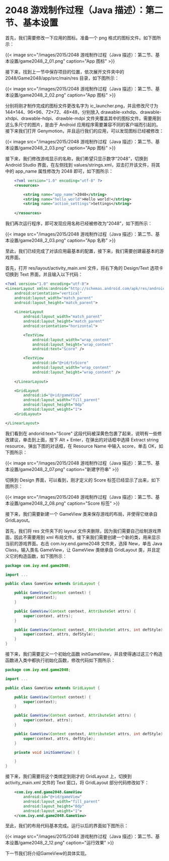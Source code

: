 # 2048 游戏制作过程（Java 描述）：第二节、基本设置


首先，我们需要修改一下应用的图标。准备一个 png 格式的图标文件。如下图所示：

{{< image src="/images/2015/2048 游戏制作过程（Java 描述）：第二节、基本设置/game2048_2_01.png" caption="App 图标" >}}

接下来，找到上一节中保存项目的位置，依次展开文件夹中的 2048/Game2048/app/src/main/res 目录，如下图所示：

{{< image src="/images/2015/2048 游戏制作过程（Java 描述）：第二节、基本设置/game2048_2_02.png" caption="App 图标" >}}

分别将刚才制作完成的图标文件更改名字为 ic_launcher.png，并且修改尺寸为 144×144、96×96、72×72、48×48，分别放入 drawable-xxhdip、drawable-xhdpi、drawable-hdpi、drawble-mdpi 文件夹覆盖其中的图标文件。需要用到这么多尺寸的图片，是由于 Android 应用程序需要兼容不同的客户端而引起的。接下来我们打开 Genymotion，并且运行我们的应用，可以发现图标已经被修改：

{{< image src="/images/2015/2048 游戏制作过程（Java 描述）：第二节、基本设置/game2048_2_03.png" caption="App 图标" >}}

接下来，我们修改游戏显示的名称，我们希望只显示数字“2048”，切换到 Android Studio 界面，在左侧找到 values/strings.xml，双击打开该文件，将其中的 app_name 属性修改为 2048 即可，如下图所示：

```xml
    <?xml version="1.0" encoding="utf-8" ?>
    <resources>

        <string name="app_name">2048</string>
        <string name="hello_world">Hello world!</string>
        <string name="action_settings">Settings</string>
    
    </resources>
```

我们再次运行程序，即可发现应用名称已经被修改为“2048”，如下图所示：

{{< image src="/images/2015/2048 游戏制作过程（Java 描述）：第二节、基本设置/game2048_2_03.png" caption="App 名称" >}}

至此，我们已经完成了对该应用最基本的配置，接下来，我们需要创建最基本的游戏界面。

首先，打开 res/layout/activity_main.xml 文件，将右下角的 Design/Text 选项卡切换到 Text 界面，并且输入以下代码：

```xml
<?xml version="1.0" encoding="utf-8">
<LinearLayout xmlns:android="http://schemas.android.com/apk/res/android"
    android:orientation="vertical"
    android:layout_width="match_parent"
    android:layout_height="match_parent">
    
    <LinearLayout
        android:layout_width="match_parent"
        android:layout_height="match_parent"
        android:orientation="horizontal">

        <TextView
            android:layout_width="wrap_content"
            android:layout_height="wrap_content"
            android:text="Score" />

        <TextView
            android:id="@+id/tvScore"
            android:layout_width="wrap_content"
            android:layout_height="wrap_content" />
        
    </LinearLayout>

    <GridLayout
        android:id="@+id/gameView"
        android:layout_width="fill_parent"
        android:layout_height="0dp"
        android:layout_weight="1">
    <GridLayout>

</LinearLayout>
```

我们看到在 andorid:text="Score" 这段代码被深黄色包裹了起来，说明有一些修改建议，单击到上面，按下 Alt + Enter，在弹出的对话框中选择 Extract string resource，弹出下图的对话框，在 Resource Name 中输入 score，单击 OK，如下图所示：

{{< image src="/images/2015/2048 游戏制作过程（Java 描述）：第二节、基本设置/game2048_2_07.png" caption="新建字符串" >}}

切换到 Design 界面，可以看到，刚才定义的 Score 标签已经显示了出来，如下图所示：

{{< image src="/images/2015/2048 游戏制作过程（Java 描述）：第二节、基本设置/game2048_2_08.png" caption="Score 标签" >}}

接下来，我们需要新建一个 GameView 类来保存游戏的布局，并使得它继承自 GridLayout。

首先，我们将 res 文件夹下的 layout 文件夹删除，因为我们需要自己绘制游戏界面，因此不需要用到 xml 布局文件。接下来我们需要创建一个新的类，用来显示当前的游戏界面。右击 com.ivy.end.game2048 文件夹，选择 New，单击 Java Class，输入类名 GameView，让 GameView 类继承自 GridLayout 类，并且定义它的构造函数，如下图所示：

```java
package com.ivy.end.game2048;

import ...

public class GameView extends GridLayout {

    public GameView(Context context) {
        super(context);
    }

    public GameView(Context context, AttributeSet attrs) {
        super(context, attrs);
    }

    public GameView(Context context, AttributeSet attrs, int defStyle) {
        super(context, attrs, defStyle);
    }
}
```

接下来，我们需要定义一个初始化函数 initGameView，并且使得通过这三个构造函数进入类中都执行初始化函数，修改代码如下图所示：

```java
package com.ivy.end.game2048;

import ...

public class GameView extends GridLayout {

    public GameView(Context context) {
        super(context);
    }

    public GameView(Context context, AttributeSet attrs) {
        super(context, attrs);
    }

    public GameView(Context context, AttributeSet attrs, int defStyle) {
        super(context, attrs, defStyle);
    }

    private void initGameView() {

    }
}
```

接下来，我们需要将这个类绑定到刚才的 GridLayout 上，切换到 activity_main.xml 文件的 Text 窗口，将 GridLayout 部分代码修改如下：

```xml
    <com.ivy.end.game2048.GameView
        android:id="@+id/gameView"
        android:layout_width="fill_parent"
        android:layout_height="0dp"
        android:layout_weight="1">
    </com.ivy.end.game2048.GameView>
```

至此，我们的布局代码基本完成。运行以后的界面如下图所示：

{{< image src="/images/2015/2048 游戏制作过程（Java 描述）：第二节、基本设置/game2048_2_12.png" caption="运行效果" >}}

下一节我们将介绍GameView的具体实现。
